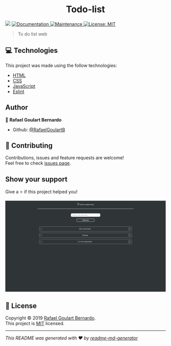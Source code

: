 <h1 align="center">Todo-list</h1>
<p>
  <img src="https://img.shields.io/badge/version-1.0.0-blue.svg?cacheSeconds=2592000" />
  <a href="https://github.com/RafaelGoulartB/ToDo-List#readme">
    <img alt="Documentation" src="https://img.shields.io/badge/documentation-yes-brightgreen.svg" target="_blank" />
  </a>
  <a href="https://github.com/RafaelGoulartB/ToDo-List/graphs/commit-activity">
    <img alt="Maintenance" src="https://img.shields.io/badge/Maintained%3F-yes-green.svg" target="_blank" />
  </a>
  <a href="https://github.com/RafaelGoulartB/ToDo-List/blob/master/LICENSE">
    <img alt="License: MIT" src="https://img.shields.io/badge/License-MIT-yellow.svg" target="_blank" />
  </a>
</p>

> To do list web

## 💻 Technologies
This project was made using the follow technologies:
<ul>
  <li><a href="#">HTML</a></li>
  <li><a href="#">CSS</a></li>
  <li><a href="#">JavaScript</a></li>
  <li><a href="https://eslint.org/">Eslint</a></li>
</ul>

## Author

👤 **Rafael Goulart Bernardo**

* Github: [@RafaelGoulartB](https://github.com/RafaelGoulartB)

## 🤝 Contributing

Contributions, issues and feature requests are welcome!<br />Feel free to check [issues page](https://github.com/RafaelGoulartB/ToDo-List/issues).

## Show your support

Give a ⭐️ if this project helped you!

![Project Image](https://github.com/RafaelGoulartB/PWA-ToDoList/blob/master/todolist.png)

## 📝 License

Copyright © 2019 [Rafael Goulart Bernardo](https://github.com/RafaelGoulartB).<br />
This project is [MIT](https://github.com/RafaelGoulartB/ToDo-List/blob/master/LICENSE) licensed.

***
_This README was generated with ❤️ by [readme-md-generator](https://github.com/kefranabg/readme-md-generator)_
